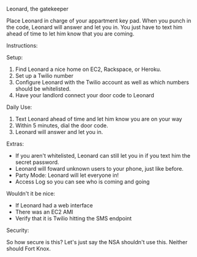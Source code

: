 Leonard, the gatekeeper

Place Leonard in charge of your appartment key pad. When you punch in the code, Leonard will answer and let you in. You just have to text him ahead of time to let him know that you are coming.

Instructions:

Setup:
1. Find Leonard a nice home on EC2, Rackspace, or Heroku.
1. Set up a Twilio number
1. Configure Leonard with the Twilio account as well as which numbers should be whitelisted.
1. Have your landlord connect your door code to Leonard

Daily Use:

1. Text Leonard ahead of time and let him know you are on your way
2. Within 5 minutes, dial the door code.
3. Leonard will answer and let you in.

Extras:
- If you aren't whitelisted, Leonard can still let you in if you text him the secret password.
- Leonard will foward unknown users to your phone, just like before.
- Party Mode: Leonard will let everyone in!
- Access Log so you can see who is coming and going

Wouldn't it be nice:
- If Leonard had a web interface
- There was an EC2 AMI
- Verify that it is Twilio hitting the SMS endpoint

Security:

So how secure is this? Let's just say the NSA shouldn't use this. Neither should Fort Knox.
